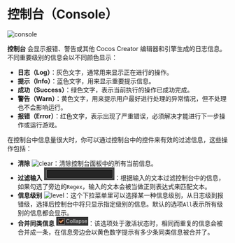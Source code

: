 # 控制台（Console）

![console](https://cloud.githubusercontent.com/assets/344547/9423605/021a5b0a-48fe-11e5-93d9-d728d4c81eef.png)

**控制台** 会显示报错、警告或其他 Cocos Creator 编辑器和引擎生成的日志信息。不同重要级别的信息会以不同颜色显示：

- **日志（Log）**：灰色文字，通常用来显示正在进行的操作。
- **提示（Info）**：蓝色文字，用来显示重要提示信息。
- **成功（Success）**：绿色文字，表示当前执行的操作已成功完成。
- **警告（Warn）**：黄色文字，用来提示用户最好进行处理的异常情况，但不处理也不会影响运行。
- **报错（Error）**：红色文字，表示出现了严重错误，必须解决才能进行下一步操作或运行游戏。

在控制台中信息量很大时，你可以通过控制台中的控件来有效的过滤信息，这些操作包括：

- **清除** ![clear](console/clear.png)：清除控制台面板中的所有当前信息。
- **过滤输入** ![filter](console/filter.png)：根据输入的文本过滤控制台中的信息，如果勾选了旁边的`Regex`，输入的文本会被当做正则表达式来匹配文本。
- **信息级别** ![level](console/levels.png)：这个下拉菜单里可以选择某一种信息级别，从日志级到报错级，选择后控制台中将只显示指定级别的信息。默认的选项`All`表示所有级别的信息都会显示。
- **合并同类信息** ![collapse](console/collapse.png)：该选项处于激活状态时，相同而重复的信息会被合并成一条，在信息旁边会以黄色数字提示有多少条同类信息被合并了。
